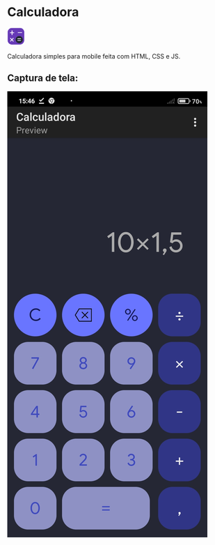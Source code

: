 
# Calculadora 
<img src="assets/img/logo.png" width="40"/> 

Calculadora simples para mobile feita com HTML, CSS e JS.

## Captura de tela:
<img src="assets/img/Captura-de-tela.jpg" /> 
